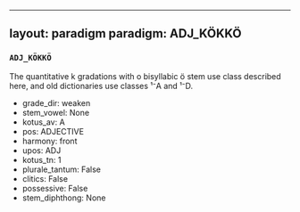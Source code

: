 
---
layout: paradigm
paradigm: ADJ_KÖKKÖ
---
### ` ADJ_KÖKKÖ `

The quantitative k gradations with o bisyllabic ö stem use class described here, and old dictionaries use classes ¹⁻A and ¹⁻D.
* grade_dir: weaken
* stem_vowel: None
* kotus_av: A
* pos: ADJECTIVE
* harmony: front
* upos: ADJ
* kotus_tn: 1
* plurale_tantum: False
* clitics: False
* possessive: False
* stem_diphthong: None
